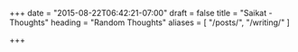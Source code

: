 +++
date = "2015-08-22T06:42:21-07:00"
draft = false
title = "Saikat - Thoughts"
heading = "Random Thoughts"
aliases = [
    "/posts/",
    "/writing/"
]

+++
